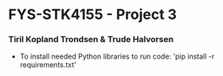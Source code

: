 # FYS-STK4155 - Project 3
### Tiril Kopland Trondsen & Trude Halvorsen

- To install needed Python libraries to run code: 'pip install -r requirements.txt'
